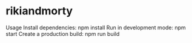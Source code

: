 # rikiandmorty

Usage
Install dependencies:
npm install
Run in development mode:
npm start
Create a production build:
npm run build
